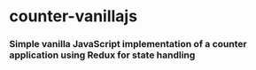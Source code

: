 # counter-vanillajs

### Simple vanilla JavaScript implementation of a counter application using Redux for state handling